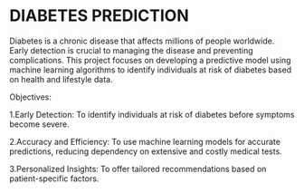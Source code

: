 # DIABETES PREDICTION 
Diabetes is a chronic disease that affects millions of people worldwide. Early detection is crucial to managing the disease and preventing complications. This project focuses on developing a predictive model using machine learning algorithms to identify individuals at risk of diabetes based on health and lifestyle data.

Objectives:

1.Early Detection: To identify individuals at risk of diabetes before symptoms become severe.

2.Accuracy and Efficiency: To use machine learning models for accurate predictions, reducing dependency on extensive and costly medical tests.

3.Personalized Insights: To offer tailored recommendations based on patient-specific factors.



